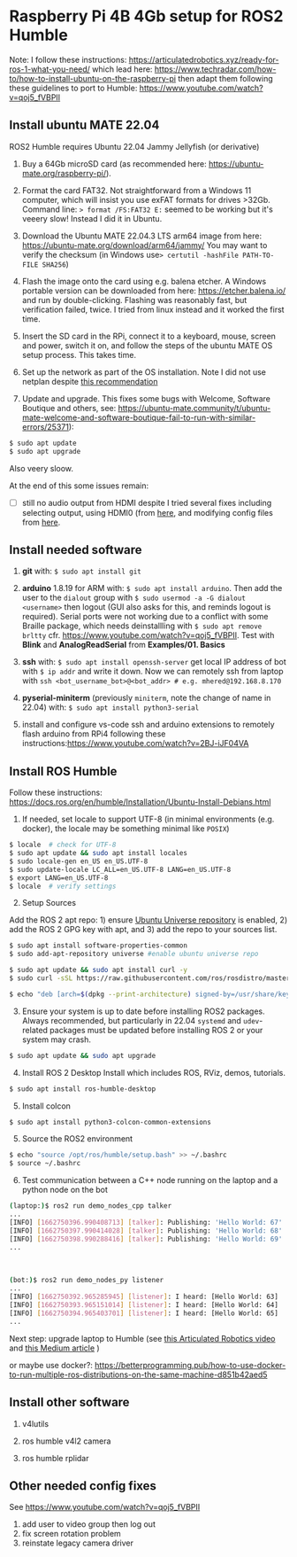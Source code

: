# Raspberry Pi 4B 4Gb setup for ROS2 Humble

Note: I follow these instructions: https://articulatedrobotics.xyz/ready-for-ros-1-what-you-need/ which lead here: https://www.techradar.com/how-to/how-to-install-ubuntu-on-the-raspberry-pi then adapt them following these guidelines to port to Humble: https://www.youtube.com/watch?v=qoj5_fVBPII 

## Install ubuntu MATE 22.04 

ROS2 Humble requires Ubuntu 22.04 Jammy Jellyfish (or derivative)

1. Buy a 64Gb microSD card (as recommended here: https://ubuntu-mate.org/raspberry-pi/).

2. Format the card FAT32. Not straightforward from a Windows 11 computer, which will insist you use exFAT formats for drives >32Gb. Command line: `> format /FS:FAT32 E:` seemed to be working but it's veeery slow! Instead I did it in Ubuntu.

3. Download the Ubuntu MATE 22.04.3 LTS arm64 image from here: https://ubuntu-mate.org/download/arm64/jammy/ You may want to verify the checksum (in Windows use`> certutil -hashFile PATH-TO-FILE SHA256`)

4. Flash the image onto the card using e.g. balena etcher. A Windows portable version can be downloaded from here: https://etcher.balena.io/ and run by double-clicking. Flashing was reasonably fast, but verification failed, twice. I tried from linux instead and it worked the first time.

5. Insert the SD card in the RPi, connect it to a keyboard, mouse, screen and power, switch it on, and follow the steps of the ubuntu MATE OS setup process. This takes time. 

6. Set up the network as part of the OS installation. Note I did not use netplan despite [this recommendation](https://articulatedrobotics.xyz/ready-for-ros-2-networking/)

7. Update and upgrade. This fixes some bugs with Welcome, Software Boutique and others, see: https://ubuntu-mate.community/t/ubuntu-mate-welcome-and-software-boutique-fail-to-run-with-similar-errors/25371):
```bash
$ sudo apt update
$ sudo apt upgrade
```
Also veery sloow.

At the end of this some issues remain:
- [ ] still no audio output from HDMI despite I tried several fixes including selecting output, using HDMI0 (from [here](https://forums.raspberrypi.com/viewtopic.php?t=282220), and modifying config files from [here](https://ubuntu-mate.org/raspberry-pi/).

## Install needed software 

1. **git** with: `$ sudo apt install git`

2. **arduino**  1.8.19 for ARM with: `$ sudo apt install arduino`. Then add the user to the `dialout` group with `$ sudo usermod -a -G dialout <username>` then logout (GUI also asks for this, and reminds logout is required). Serial ports were not working due to a conflict with some Braille package, which needs deinstallling with `$ sudo apt remove brltty` cfr. https://www.youtube.com/watch?v=qoj5_fVBPII. Test with **Blink** and **AnalogReadSerial** from **Examples/01. Basics**

3. **ssh** with: `$ sudo apt install openssh-server` get local IP address of bot with `$ ip addr` and write it down. Now we can remotely ssh from laptop with `ssh <bot_username_bot>@<bot_addr> # e.g. mhered@192.168.8.170`

4. **pyserial-miniterm** (previously `miniterm`, note the change of name in 22.04) with: `$ sudo apt install python3-serial`

5. install and configure vs-code ssh and arduino extensions to remotely flash arduino from RPi4 following these instructions:https://www.youtube.com/watch?v=2BJ-iJF04VA

## Install ROS Humble

Follow these instructions: https://docs.ros.org/en/humble/Installation/Ubuntu-Install-Debians.html

1. If needed, set locale to support UTF-8
(in minimal environments (e.g. docker), the locale may be something minimal like `POSIX`)

```bash
$ locale  # check for UTF-8
$ sudo apt update && sudo apt install locales
$ sudo locale-gen en_US en_US.UTF-8
$ sudo update-locale LC_ALL=en_US.UTF-8 LANG=en_US.UTF-8
$ export LANG=en_US.UTF-8
$ locale  # verify settings
```

2. Setup Sources

Add the ROS 2 apt repo: 1) ensure [Ubuntu Universe repository](https://help.ubuntu.com/community/Repositories/Ubuntu) is enabled, 2) add the ROS 2 GPG key with apt, and 3) add the repo to your sources list.

``` bash
$ sudo apt install software-properties-common
$ sudo add-apt-repository universe #enable ubuntu universe repo

$ sudo apt update && sudo apt install curl -y
$ sudo curl -sSL https://raw.githubusercontent.com/ros/rosdistro/master/ros.key -o /usr/share/keyrings/ros-archive-keyring.gpg #add gpg key

$ echo "deb [arch=$(dpkg --print-architecture) signed-by=/usr/share/keyrings/ros-archive-keyring.gpg] http://packages.ros.org/ros2/ubuntu $(. /etc/os-release && echo $UBUNTU_CODENAME) main" | sudo tee /etc/apt/sources.list.d/ros2.list > /dev/null # add repo to sources 
```
3. Ensure your system is up to date before installing ROS2 packages. Always recommended, but particularly in 22.04  `systemd` and `udev`-related packages must be updated before installing ROS 2 or your system may crash.

```bash
$ sudo apt update && sudo apt upgrade
```
4. Install ROS 2 Desktop Install which includes ROS, RViz, demos, tutorials.

``` bash
$ sudo apt install ros-humble-desktop
```

5. Install colcon

```bash
$ sudo apt install python3-colcon-common-extensions
```

5. Source the ROS2 environment

```bash
$ echo "source /opt/ros/humble/setup.bash" >> ~/.bashrc
$ source ~/.bashrc
```

6. Test communication between a C++ node running on the laptop and a python node on the bot

```bash
(laptop:)$ ros2 run demo_nodes_cpp talker
...
[INFO] [1662750396.990408713] [talker]: Publishing: 'Hello World: 67'
[INFO] [1662750397.990414028] [talker]: Publishing: 'Hello World: 68'
[INFO] [1662750398.990288416] [talker]: Publishing: 'Hello World: 69'
...
```

​    

```bash
(bot:)$ ros2 run demo_nodes_py listener
...
[INFO] [1662750392.965285945] [listener]: I heard: [Hello World: 63]
[INFO] [1662750393.965151014] [listener]: I heard: [Hello World: 64]
[INFO] [1662750394.965403701] [listener]: I heard: [Hello World: 65]
...
```

Next step: upgrade laptop to Humble (see [this Articulated Robotics video](https://www.youtube.com/watch?v=qoj5_fVBPII) and [this Medium article](https://robofoundry.medium.com/notes-on-upgrading-to-ubuntu-22-04-and-ros2-humble-8149804abc91) )

or maybe use docker?: https://betterprogramming.pub/how-to-use-docker-to-run-multiple-ros-distributions-on-the-same-machine-d851b42aed5

## Install other software

1. v4lutils

2. ros humble v4l2 camera

3. ros humble rplidar 

## Other needed config fixes

See https://www.youtube.com/watch?v=qoj5_fVBPII

1. add user to video group then log out
2. fix screen rotation problem
4. reinstate legacy camera driver

